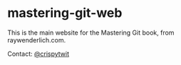 # mastering-git-web

This is the main website for the Mastering Git book, from raywenderlich.com.

Contact: [@crispytwit](https://twitter.com/crispytwit)

